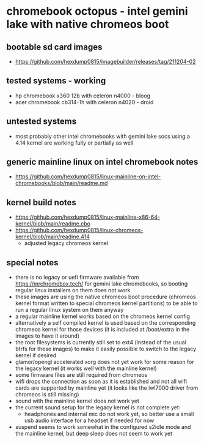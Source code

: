 # chromebook octopus - intel gemini lake with native chromeos boot

## bootable sd card images

- https://github.com/hexdump0815/imagebuilder/releases/tag/211204-02

## tested systems - working

- hp chromebook x360 12b with celeron n4000 - bloog
- acer chromebook cb314-1h with celeron n4020 - droid

## untested systems

- most probably other intel chromebooks with gemini lake socs using a 4.14 kernel are working fully or partially as well

## generic mainline linux on intel chromebook notes

- https://github.com/hexdump0815/linux-mainline-on-intel-chromebooks/blob/main/readme.md

## kernel build notes

- https://github.com/hexdump0815/linux-mainline-x86-64-kernel/blob/main/readme.cbo
- https://github.com/hexdump0815/linux-chromeos-kernel/blob/main/readme.414
  - adjusted legacy chromeos kernel

## special notes

- there is no legacy or uefi firmware available from https://mrchromebox.tech/ for gemini lake chromebooks, so booting regular linux installers on them does not work
- these images are using the native chromeos boot procedure (chromeos kernel format written to special chromeos kernel partitions) to be able to run a regular linux system on them anyway
- a regular mainline kernel works based on the chromeos kernel config
- alternatively a self compiled kernel is used based on the corresponding chromeos kernel for those devices (it is included at /boot/extra in the images to have it around)
- the root filesystems is currently still set to ext4 (instead of the usual btrfs for these images) to make it easily possible to switch to the legacy kernel if desired
- glamor/opengl accelerated xorg does not yet work for some reason for the legacy kernel (it works well with the mainline kernel)
- some firmware files are still required from chromeos
- wifi drops the connection as soon as it is established and not all wifi cards are supported by mainline yet (it looks like the iwl7000 driver from chromeos is still missing)
- sound with the mainline kernel does not work yet
- the current sound setup for the legacy kernel is not complete yet:
  - headphones and internal mic do not work yet, so better use a small usb audio interface for a headset if needed for now
- suspend seems to work somewhat in the configured s2idle mode and the mainline kernel, but deep sleep does not seem to work yet
